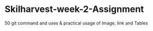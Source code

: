 # Skilharvest-week-2-Assignment
50 git command and uses &amp; practical usage of Image, link and Tables
